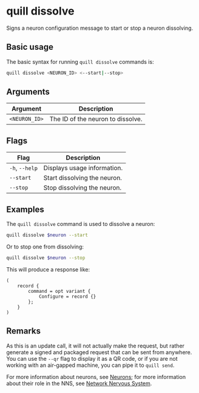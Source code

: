 # quill dissolve

Signs a neuron configuration message to start or stop a neuron dissolving.

## Basic usage

The basic syntax for running `quill dissolve` commands is:

```bash
quill dissolve <NEURON_ID> <--start|--stop>
```

## Arguments

| Argument      | Description                       |
|---------------|-----------------------------------|
| `<NEURON_ID>` | The ID of the neuron to dissolve. |

## Flags

| Flag           | Description                  |
|----------------|------------------------------|
| `-h`, `--help` | Displays usage information.  |
| `--start`      | Start dissolving the neuron. |
| `--stop`       | Stop dissolving the neuron.  |

## Examples

The `quill dissolve` command is used to dissolve a neuron:

```sh
quill dissolve $neuron --start
```

Or to stop one from dissolving:

```sh
quill dissolve $neuron --stop
```

This will produce a response like:

```candid
(
    record {
        command = opt variant {
            Configure = record {}
        };
    }
)
```

## Remarks

As this is an update call, it will not actually make the request, but rather generate a signed and packaged request that can be sent from anywhere. You can use the `--qr` flag to display it as a QR code, or if you are not working with an air-gapped machine, you can pipe it to `quill send`.

For more information about neurons, see [Neurons]; for more information about their role in the NNS, see [Network Nervous System][NNS].

[Neurons]: https://internetcomputer.org/docs/current/tokenomics/nns/nns-staking-voting-rewards#neurons
[NNS]: https://internetcomputer.org/docs/current/tokenomics/nns/nns-intro
